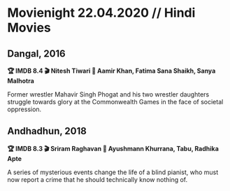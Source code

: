 # Movienight 22.04.2020 // Hindi Movies

## Dangal, 2016
**:trophy: IMDB 8.4 :clapper: Nitesh Tiwari :star2: Aamir Khan, Fatima Sana Shaikh, Sanya Malhotra**

Former wrestler Mahavir Singh Phogat and his two wrestler daughters struggle towards glory at the Commonwealth Games in the face of societal oppression.

## Andhadhun, 2018
**:trophy: IMDB 8.3 :clapper: Sriram Raghavan :star2: Ayushmann Khurrana, Tabu, Radhika Apte**

A series of mysterious events change the life of a blind pianist, who must now report a crime that he should technically know nothing of.
